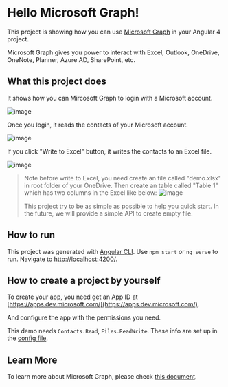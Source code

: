 # Hello Microsoft Graph!

This project is showing how you can use [Microsoft Graph](https://developer.microsoft.com/en-us/graph/) in your Angular 4 project.

Microsoft Graph gives you power to interact with Excel, Outlook, OneDrive, OneNote, Planner, Azure AD, SharePoint, etc.

## What this project does
It shows how you can Mircosoft Graph to login with a Microsoft account.

![image](https://user-images.githubusercontent.com/3375461/28985978-e5d3ea26-7919-11e7-8a69-a52bccd3f46b.png)

Once you login, it reads the contacts of your Microsoft account.

![image](https://user-images.githubusercontent.com/3375461/28985932-b4ef87a8-7919-11e7-8a67-31ba8d83fa24.png)

If you click "Write to Excel" button, it writes the contacts to an Excel file.

![image](https://cloud.githubusercontent.com/assets/3375461/26473949/19163702-4163-11e7-9a41-fe7482422a23.png)

> Note before write to Excel, you need create an file called "demo.xlsx" in root folder of your OneDrive.
> Then create an table called "Table 1" which has two columns in the Excel like below:
> ![image](https://cloud.githubusercontent.com/assets/3375461/26473786/2f912ace-4162-11e7-93e0-56a697ff294b.png)
>
> This project try to be as simple as possible to help you quick start.
> In the future, we will provide a simple API to create empty file.

## How to run

This project was generated with [Angular CLI](https://github.com/angular/angular-cli).
Use `npm start` or `ng serve` to run. Navigate to [http://localhost:4200/](http://localhost:4200/).

## How to create a project by yourself
To create your app, you need get an App ID at [https://apps.dev.microsoft.com/](https://apps.dev.microsoft.com/).

And configure the app with the permissions you need.

This demo needs `Contacts.Read`, `Files.ReadWrite`. These info are set up in the [config file](https://github.com/Hongbo-Miao/microsoft-graph-angular/blob/master/src/app/shared/configs.ts).


## Learn More

To learn more about Microsoft Graph, please check [this document](https://developer.microsoft.com/en-us/graph/).
